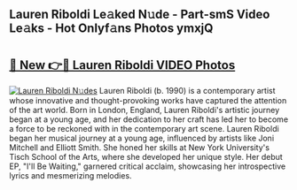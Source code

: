 ## Lauren Riboldi Le𝚊ked N𝚞de - Part-smS Video Le𝚊ks - Hot Onlyf𝚊ns Photos ymxjQ

# <h2><a href="http://ab45112.deff.icu/?id=Lauren+Riboldi">🔗 New 👉🔴 Lauren Riboldi VIDEO Photos</a></h2>

[![Lauren Riboldi N𝚞des](https://i.imgur.com/rIISA9y.gif)](http://ab45112.deff.icu/?id=Lauren+Riboldi)
Lauren Riboldi (b. 1990) is a contemporary artist whose innovative and thought-provoking works have captured the attention of the art world. Born in London, England, Lauren Riboldi's artistic journey began at a young age, and her dedication to her craft has led her to become a force to be reckoned with in the contemporary art scene. Lauren Riboldi began her musical journey at a young age, influenced by artists like Joni Mitchell and Elliott Smith. She honed her skills at New York University's Tisch School of the Arts, where she developed her unique style. Her debut EP, "I'll Be Waiting," garnered critical acclaim, showcasing her introspective lyrics and mesmerizing melodies.
